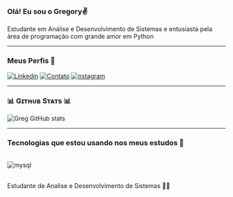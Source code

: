 

### Olá! Eu sou o Gregory✌️

<!--Start Intro-->               
<p align="left"> Estudante em Análise e Desenvolvimento de Sistemas e entusiasta pela área de programação com grande amor em Python </p>

---
### Meus Perfis 👨
[![Linkedin](https://img.shields.io/badge/LinkedIn-0077B5?style=for-the-badge&logo=linkedin&logoColor=white)](https://www.linkedin.com/public-profile/settings?trk=d_flagship3_profile_self_view_public_profile)
[![Contato](https://img.shields.io/badge/WhatsApp-25D366?style=for-the-badge&logo=whatsapp&logoColor=white)](https://wa.me/11950770690)
[![nstagram](https://img.shields.io/badge/Instagram-E4405F?style=for-the-badge&logo=instagram&logoColor=white)](https://www.instagram.com/gregcrovella?igsh=MXJkN3M3ZGp6c2M4ZA%3D%3D&utm_source=qr)

---
### 📊 Gɪᴛʜᴜʙ Sᴛᴀᴛs 📊
![Greg GitHub stats](https://github-readme-stats.vercel.app/api?username=Gregcrovella&show_icons=true&theme=dracula)

---

### Tecnologias que estou usando nos meus estudos 📖

<div style="display: inline_block"><br/>
  <img align= "center" alt="mysql" src="https://skillicons.dev/icons?i=py,mysql"/>
<div><br/>

Estudante de Analise e Desenvolvimento de Sistemas 👨‍🎓


